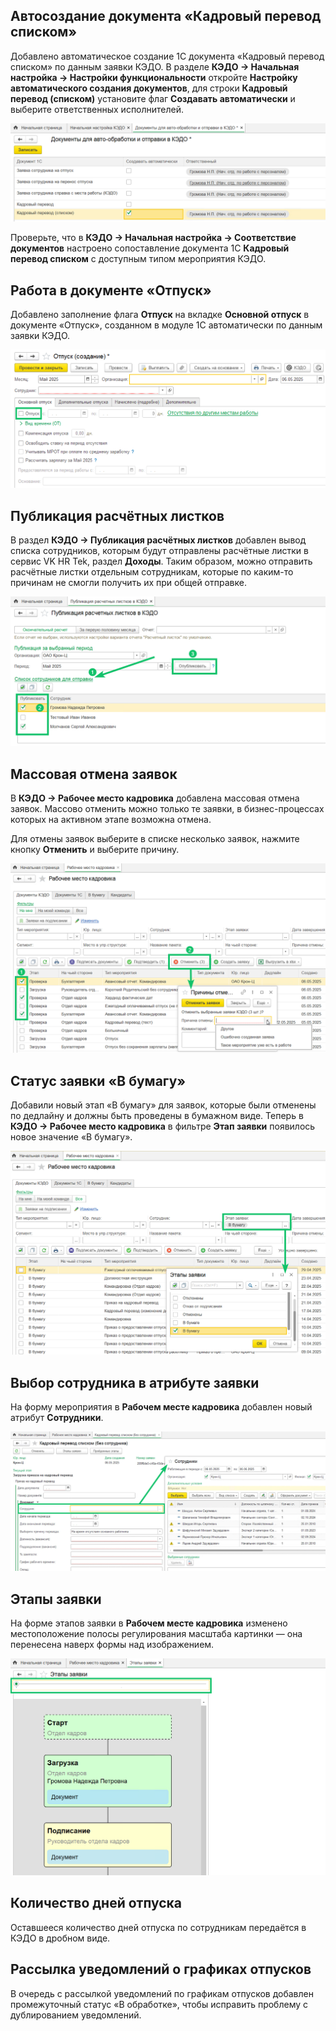 
## **Автосоздание документа «Кадровый перевод списком»**
Добавлено автоматическое создание 1С документа «Кадровый перевод списком» по данным заявки КЭДО. В разделе **КЭДО → Начальная настройка → Настройки функциональности** откройте **Настройку автоматического создания документов**, для строки **Кадровый перевод (списком)** установите флаг **Создавать автоматически** и выберите ответственных исполнителей.

![](./assets/kadrovy_perevod.png)

Проверьте, что в **КЭДО → Начальная настройка → Соответствие документов** настроено сопоставление документа 1С **Кадровый перевод списком** с доступным типом мероприятия КЭДО.

## **Работа в документе «Отпуск»**
Добавлено заполнение флага **Отпуск** на вкладке **Основной отпуск** в документе «Отпуск», созданном в модуле 1С автоматически по данным заявки КЭДО.

![](./assets/otpusk.png)

## **Публикация расчётных листков**
В раздел **КЭДО → Публикация расчётных листков** добавлен вывод списка сотрудников, которым будут отправлены расчётные листки в сервис VK HR Tek, раздел **Доходы**. Таким образом, можно отправить расчётные листки отдельным сотрудникам, которые по каким-то причинам не смогли получить их при общей отправке.

![](./assets/rasch_listok.png)

## **Массовая отмена заявок**
В **КЭДО → Рабочее место кадровика** добавлена массовая отмена заявок. Массово отменить можно только те заявки, в бизнес-процессах которых на активном этапе возможна отмена.

Для отмены заявок выберите в списке несколько заявок, нажмите кнопку **Отменить** и выберите причину.

![](./assets/cancel_events.png)

## **Статус заявки «В бумагу»**
Добавили новый этап «В бумагу» для заявок, которые были отменены по дедлайну и должны быть проведены в бумажном виде. Теперь в **КЭДО → Рабочее место кадровика** в фильтре **Этап заявки** появилось новое значение «В бумагу».

![](./assets/vbumagu.png)

## **Выбор сотрудника в атрибуте заявки**
На форму мероприятия в **Рабочем месте кадровика** добавлен новый атрибут **Сотрудники**.

![](./assets/sotrudnik.png)

## **Этапы заявки**
На форме этапов заявки в **Рабочем месте кадровика** изменено местоположение полосы регулирования масштаба картинки — она перенесена наверх формы над изображением.

![](./assets/zoom.png)

## **Количество дней отпуска**
Оставшееся количество дней отпуска по сотрудникам передаётся в КЭДО в дробном виде.
## **Рассылка уведомлений о графиках отпусков**
В очередь с рассылкой уведомлений по графикам отпусков добавлен промежуточный статус «В обработке», чтобы исправить проблему с дублированием уведомлений.

